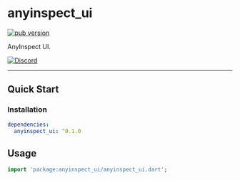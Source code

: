 # anyinspect_ui

[![pub version][pub-image]][pub-url]

[pub-image]: https://img.shields.io/pub/v/anyinspect_ui.svg
[pub-url]: https://pub.dev/packages/anyinspect_ui

AnyInspect UI.

[![Discord](https://img.shields.io/badge/discord-%237289DA.svg?style=for-the-badge&logo=discord&logoColor=white)](https://discord.gg/uJcUXQrs)

---

## Quick Start

### Installation

```yaml
dependencies:
  anyinspect_ui: ^0.1.0
```

## Usage

```dart
import 'package:anyinspect_ui/anyinspect_ui.dart';
```

